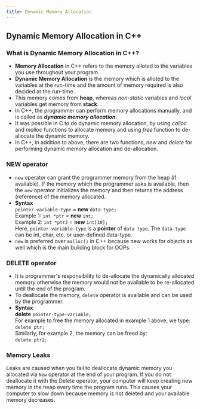 ```yaml
---
title: Dynamic Memory Allocation
---
```

## Dynamic Memory Allocation in C++

### What is Dynamic Memory Allocation in C++?
* **Memory Allocation** in C++ refers to the memory alloted to the variables you use throughout your program.
* **Dynamic Memory Allocation** is the memory which is alloted to the variables at the run-time and the amount of memory required is also decided at the run-time.
* This memory comes from **heap**, whereas _non-static_ variables and _local_ variables get memory from **stack**.
* In C++, the programmer can perform memory allocations manually, and is called as **_dynamic memory allocation_**.
* It was possible in C to do dynamic memory allocation, by using _calloc_ and _malloc_ functions to allocate memory and using _free_ function to de-allocate the dynamic memory.
* In C++, in addition to above, there are two functions, _new_ and _delete_ for performing dynamic memory allocation and de-allocation.

### NEW operator
* `new` operator can grant the programmer memory from the heap (if available). If the memory which the programmer asks is available, then the `new` operator initializes the memory and then returns the address (reference) of the memory allocated.
* **Syntax**  
 `pointer-variable-type` = **new** `data-type;`  
 Example 1: `int *ptr` = **new** `int;`  
 Example 2: `int *ptr2` = **new** `int[10];`  
 Here, `pointer-variable-type` is a **pointer** of `data type`. The `data-type` can be int, char, etc. or user-defined data-type.
 * `new` is preferred over `malloc()` in C++ because new works for objects as well which is the main building block for OOPs.

### DELETE operator
* It is programmer's responsibility to de-allocate the dynamically allocated memory otherwise the memory would not be available to be re-allocated until the end of the program.
* To deallocate the memory, `delete` operator is available and can be used by the programmer.
* **Syntax**  
 **delete** `pointer-type-variable;`  
 For example to free the memory allocated in example 1 above, we type:  
 `delete ptr;`  
 Similarly, for example 2, the memory can be freed by:  
 `delete ptr2`;
 
 ### Memory Leaks
 Leaks are caused when you fail to deallocate dynamic memory you allocated via `New` operator at the end of your program. If you do not deallocate it with the Delete operator, your computer will keep creating new memory in the heap every time the program runs. This causes your computer to slow down because memory is not deleted and your available memory decreases.
 

